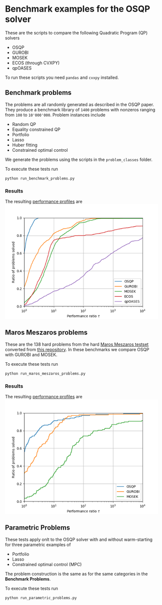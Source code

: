 # Benchmark examples for the OSQP solver

These are the scripts to compare the following Quadratic Program (QP) solvers

-   OSQP
-   GUROBI
-   MOSEK
-   ECOS (through CVXPY)
-   qpOASES


To run these scripts you need `pandas` and `cvxpy` installed.

## Benchmark problems
The problems are all randomly generated as described in the OSQP paper.
They produce a benchmark library of `1400` problems with nonzeros ranging from `100` to `10'000'000`.
Problem instances include

-   Random QP
-   Equality constrained QP
-   Portfolio
-   Lasso
-   Huber fitting
-   Constrained optimal control

We generate the problems using the scripts in the `problem_classes` folder.

To execute these tests run
```python
python run_benchmark_problems.py
```

### Results
The resulting [performance profiles](https://link.springer.com/article/10.1007/s101070100263) are
![performance_profiles_benchmark](./results/benchmark_problems/benchmark_problems.png "Benchmark Problems")


## Maros Meszaros problems
These are the 138 hard problems from the hard [Maros Meszaros testset](http://www.cuter.rl.ac.uk/Problems/marmes.shtml) converted from [this repository](https://github.com/YimingYAN/QP-Test-Problems).
In these benchmarks we compare OSQP with GUROBI and MOSEK.

To execute these tests run
```python
python run_maros_meszaros_problems.py
```

### Results
The resulting [performance profiles](https://link.springer.com/article/10.1007/s101070100263) are
![performance_profiles_maros](./results/maros_meszaros_problems/maros_meszaros_problems.png "Maros Meszaros Problems")

## Parametric Problems
These tests apply onlt to the OSQP solver with and without warm-starting for three parametric examples of
-   Portfolio
-   Lasso
-   Constrained optimal control (MPC)

The problem construction is the same as for the same categories in the **Benchmark Problems**.

To execute these tests run
```python
python run_parametric_problems.py
```
